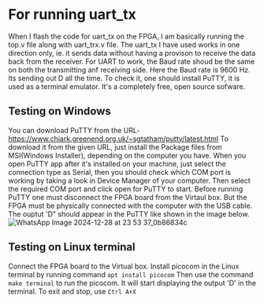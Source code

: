 # For running uart_tx
When I flash the code for uart_tx on the FPGA, I am basically running the top.v file along with uart_trx.v file.
The uart_tx I have used works in one direction only, ie. it sends data without having a provison to receive the data back from the receiver. 
For UART to work, the Baud rate shoud be the same on both the transmitting anf receiving side. Here the Baud rate is 9600 Hz. 
Its sending out D all the time. To check it, one should install PuTTY, it is used as a terminal emulator. It's a completely free, open source sofware.

## Testing on Windows 
You can download PuTTY from the URL- https://www.chiark.greenend.org.uk/~sgtatham/putty/latest.html
To download it from the given URL, just install the Package files from MSI(Windows Installer), depending on the computer you have. 
When you open PuTTY app after it's installed on your machine, just select the connection type as Serial, then you should check which 
COM port is working by taking a look in Device Manager of your computer. Then select the required COM port and click open for PuTTY to start.
Before running PuTTY one must disconnect the FPGA board from the Virtaul box. But the FPGA must be physically connected with the computer
with the USB cable.
The ouptut 'D" should appear in the PuTTY like shown in the image below.
![WhatsApp Image 2024-12-28 at 23 53 37_0b86834c](https://github.com/user-attachments/assets/d55256ff-2a23-4e0c-a19f-be0eca765059)

## Testing on Linux terminal
Connect the FPGA board to the Virtual box.
Install picocom in the Linux terminal by running command ```apt install picocom```
Then use the command ```make terminal``` to run the picocom. It will start displaying the output 'D' in the terminal. 
To exit and stop, use ```Ctrl A+X```



